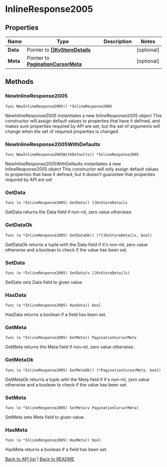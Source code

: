 # InlineResponse2005

## Properties

Name | Type | Description | Notes
------------ | ------------- | ------------- | -------------
**Data** | Pointer to [**[]KvStoreDetails**](KvStoreDetails.md) |  | [optional] 
**Meta** | Pointer to [**PaginationCursorMeta**](PaginationCursorMeta.md) |  | [optional] 

## Methods

### NewInlineResponse2005

`func NewInlineResponse2005() *InlineResponse2005`

NewInlineResponse2005 instantiates a new InlineResponse2005 object
This constructor will assign default values to properties that have it defined,
and makes sure properties required by API are set, but the set of arguments
will change when the set of required properties is changed

### NewInlineResponse2005WithDefaults

`func NewInlineResponse2005WithDefaults() *InlineResponse2005`

NewInlineResponse2005WithDefaults instantiates a new InlineResponse2005 object
This constructor will only assign default values to properties that have it defined,
but it doesn't guarantee that properties required by API are set

### GetData

`func (o *InlineResponse2005) GetData() []KvStoreDetails`

GetData returns the Data field if non-nil, zero value otherwise.

### GetDataOk

`func (o *InlineResponse2005) GetDataOk() (*[]KvStoreDetails, bool)`

GetDataOk returns a tuple with the Data field if it's non-nil, zero value otherwise
and a boolean to check if the value has been set.

### SetData

`func (o *InlineResponse2005) SetData(v []KvStoreDetails)`

SetData sets Data field to given value.

### HasData

`func (o *InlineResponse2005) HasData() bool`

HasData returns a boolean if a field has been set.

### GetMeta

`func (o *InlineResponse2005) GetMeta() PaginationCursorMeta`

GetMeta returns the Meta field if non-nil, zero value otherwise.

### GetMetaOk

`func (o *InlineResponse2005) GetMetaOk() (*PaginationCursorMeta, bool)`

GetMetaOk returns a tuple with the Meta field if it's non-nil, zero value otherwise
and a boolean to check if the value has been set.

### SetMeta

`func (o *InlineResponse2005) SetMeta(v PaginationCursorMeta)`

SetMeta sets Meta field to given value.

### HasMeta

`func (o *InlineResponse2005) HasMeta() bool`

HasMeta returns a boolean if a field has been set.


[Back to API list](../README.md#documentation-for-api-endpoints) | [Back to README](../README.md)
